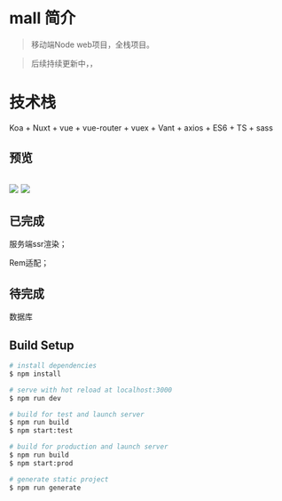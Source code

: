 # mall 简介


> 移动端Node web项目，全栈项目。

> 后续持续更新中，，

# 技术栈

Koa + Nuxt + vue + vue-router + vuex + Vant + axios + ES6 + TS + sass


## 预览

## ![](./static/car.gif)   ![](./static/login.gif)

## 已完成

服务端ssr渲染；

Rem适配；

## 待完成

数据库


## Build Setup

``` bash
# install dependencies
$ npm install

# serve with hot reload at localhost:3000
$ npm run dev

# build for test and launch server
$ npm run build
$ npm start:test

# build for production and launch server
$ npm run build
$ npm start:prod

# generate static project
$ npm run generate

```